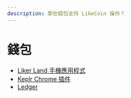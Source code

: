 ```yaml
---
description: 那些錢包支持 LikeCoin 操作？
---
```


# 錢包

* [Liker Land 手機應用程式](like-pay.md)
* [Keplr Chrome 插件](../../user-guide/liker-id/register-with-keplr.md)
* [Ledger](hardware-wallet.md)

